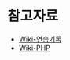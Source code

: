# 참고자료
* [Wiki-연습기록](https://github.com/JJine/C-task-exercise/wiki/연습-기록)
* [Wiki-PHP](https://github.com/JJine/C-task-exercise/wiki/PHP)
